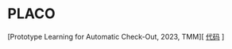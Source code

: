 # PLACO
[Prototype Learning for Automatic Check-Out, 2023, TMM][ [代码](https://pan.baidu.com/s/1-ujnj2gFzIrnKskXlsv87w?pwd=1111) ]
